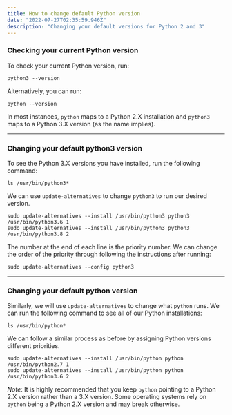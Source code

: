 ```yaml
---
title: How to change default Python version
date: "2022-07-27T02:35:59.946Z"
description: "Changing your default versions for Python 2 and 3"
---
```


### Checking your current Python version

To check your current Python version, run:
```console
python3 --version
```
Alternatively, you can run:
```
python --version
```
In most instances, `python` maps to a Python 2.X installation and `python3` maps to a Python 3.X version (as the name implies).

---

### Changing your default python3 version
To see the Python 3.X versions you have installed, run the following command:
```console
ls /usr/bin/python3*
```
We can use `update-alternatives` to change `python3` to run our desired version.
```console
sudo update-alternatives --install /usr/bin/python3 python3 /usr/bin/python3.6 1
sudo update-alternatives --install /usr/bin/python3 python3 /usr/bin/python3.8 2
```
The number at the end of each line is the priority number. We can change the order of the priority through following the instructions after running:
```console
sudo update-alternatives --config python3
```

---

### Changing your default python version
Similarly, we will use `update-alternatives` to change what `python` runs.
We can run the following command to see all of our Python installations:
```console
ls /usr/bin/python*
```
We can follow a similar process as before by assigning Python versions different priorities.
```console
sudo update-alternatives --install /usr/bin/python python /usr/bin/python2.7 1
sudo update-alternatives --install /usr/bin/python python /usr/bin/python3.6 2
```
_Note_: It is highly recommended that you keep `python` pointing to a Python 2.X version rather than a 3.X version. Some operating systems rely on `python` being a Python 2.X version and may break otherwise.
